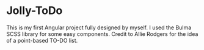 # Jolly-ToDo
This is my first Angular project fully designed by myself. I used the Bulma SCSS library for some easy components. Credit to Allie Rodgers for the idea of a point-based TO-DO list.
